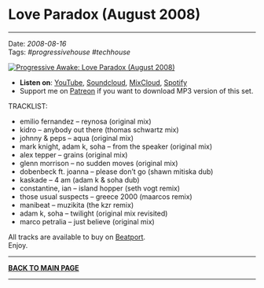# Love Paradox (August 2008) 

----

Date: *2008-08-16*  
Tags: *#progressivehouse #techhouse*  

[![Progressive Awake: Love Paradox (August 2008)](https://thumbnailer.mixcloud.com/unsafe/390x390/extaudio/a/0/4/0/0a9e-b6c6-4b04-bd02-98f2d125462c)](https://youtu.be/8Kf3LXU5VPE)  

* **Listen on**: [YouTube](https://youtu.be/8Kf3LXU5VPE), [Soundcloud](https://soundcloud.com/conorbolton366/love-paradox-august-2008), [MixCloud](https://www.mixcloud.com/progressiveawake2008/love-paradox-august-2008/), [Spotify](https://open.spotify.com/playlist/3PhLHHYpfVht0W8UbyrdcT?si=ae534b930be340d1)  
* Support me on [Patreon](https://www.patreon.com/shivioua) if you want to download MP3 version of this set.
<!-- Download MP3 (101MB, 1h 13min)**](https://1drv.ms/u/s!Alo3H0XlzdZxgWNOtiXnzGafxvwl?e=zp0Cn2) -->

TRACKLIST:  

* emilio fernandez – reynosa (original mix)
* kidro – anybody out there (thomas schwartz mix)
* johnny & peps – aqua (original mix)
* mark knight, adam k, soha – from the speaker (original mix)
* alex tepper – grains (original mix)
* glenn morrison – no sudden moves (original mix)
* dobenbeck ft. joanna – please don’t go (shawn mitiska dub)
* kaskade – 4 am (adam k & soha dub)
* constantine, ian – island hopper (seth vogt remix)
* those usual suspects – greece 2000 (maarcos remix)
* manibeat – muzikita (the kzr remix)
* adam k, soha – twilight (original mix revisited)
* marco petralia – just believe (original mix)

All tracks are available to buy on <a href="http://beatport.com" target="_blank">Beatport</a>.  
Enjoy.

----

[**BACK TO MAIN PAGE**](./README.md)

---- 

